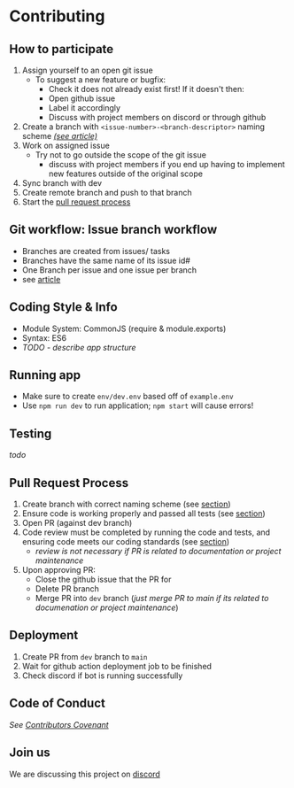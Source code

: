 # Contributing

## How to participate
1. Assign yourself to an open git issue
    * To suggest a new feature or bugfix:
      *  Check it does not already exist first! If it doesn't then:
      *  Open github issue
      *  Label it accordingly
      *  Discuss with project members on discord or through github 
2. Create a branch with `<issue-number>-<branch-descriptor>` naming scheme [ *(see article)*](https://deepsource.io/blog/git-branch-naming-conventions/)
3. Work on assigned issue
    * Try not to go outside the scope of the git issue
      - discuss with project members if you end up having to implement new features outside of the original scope
4. Sync branch with dev
5. Create remote branch and push to that branch
6. Start the [pull request process](#pull-request=process)

## Git workflow: Issue branch workflow
- Branches are created from issues/ tasks 
- Branches have the same name of its issue id#
- One Branch per issue and one issue per branch
- see [article](https://medium.com/flexisaf/git-workflow-for-your-project-3d9dbdc5f8e2)

## Coding Style & Info
* Module System: CommonJS (require & module.exports)
* Syntax: ES6 
* *TODO - describe app structure*

## Running app
* Make sure to create `env/dev.env` based off of `example.env`
* Use `npm run dev` to run application; `npm start` will cause errors!

## Testing
*todo*

## Pull Request Process
1. Create branch with correct naming scheme (see [section](#how-to-participate))
2. Ensure code is working properly and passed all tests (see [section](#testing))
3. Open PR (against dev branch)
4. Code review must be completed by running the code and tests, and ensuring code meets our coding standards (see [section](#coding-style))   
    * *review is not necessary if PR is related to documentation or project maintenance*
5. Upon approving PR:
    * Close the github issue that the PR for
    * Delete PR branch
    * Merge PR into `dev` branch (*just merge PR to main if its related to documenation or project maintenance*)

## Deployment
1. Create PR from `dev` branch to `main`
2. Wait for github action deployment job to be finished
3. Check discord if bot is running successfully

## Code of Conduct

*See [Contributors Covenant](https://www.contributor-covenant.org/version/2/0/code_of_conduct/code_of_conduct.txt)*

## Join us
We are discussing this project on [discord](https://discord.gg/UbryCeN3U8)

